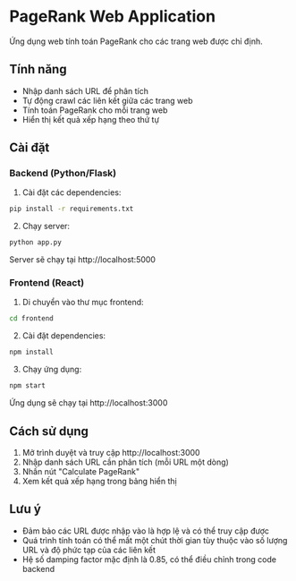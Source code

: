 # PageRank Web Application

Ứng dụng web tính toán PageRank cho các trang web được chỉ định.

## Tính năng

- Nhập danh sách URL để phân tích
- Tự động crawl các liên kết giữa các trang web
- Tính toán PageRank cho mỗi trang web
- Hiển thị kết quả xếp hạng theo thứ tự

## Cài đặt

### Backend (Python/Flask)

1. Cài đặt các dependencies:
```bash
pip install -r requirements.txt
```

2. Chạy server:
```bash
python app.py
```

Server sẽ chạy tại http://localhost:5000

### Frontend (React)

1. Di chuyển vào thư mục frontend:
```bash
cd frontend
```

2. Cài đặt dependencies:
```bash
npm install
```

3. Chạy ứng dụng:
```bash
npm start
```

Ứng dụng sẽ chạy tại http://localhost:3000

## Cách sử dụng

1. Mở trình duyệt và truy cập http://localhost:3000
2. Nhập danh sách URL cần phân tích (mỗi URL một dòng)
3. Nhấn nút "Calculate PageRank"
4. Xem kết quả xếp hạng trong bảng hiển thị

## Lưu ý

- Đảm bảo các URL được nhập vào là hợp lệ và có thể truy cập được
- Quá trình tính toán có thể mất một chút thời gian tùy thuộc vào số lượng URL và độ phức tạp của các liên kết
- Hệ số damping factor mặc định là 0.85, có thể điều chỉnh trong code backend 